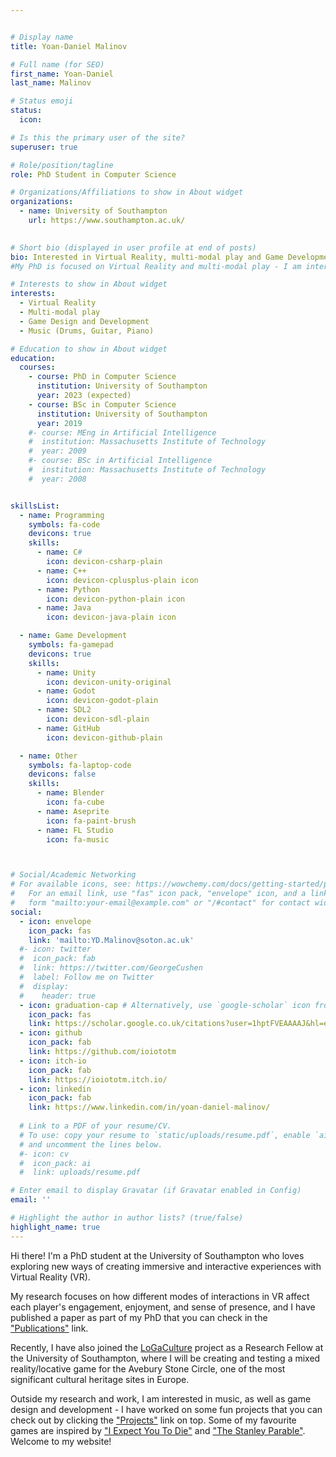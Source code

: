 ```yaml
---


# Display name
title: Yoan-Daniel Malinov

# Full name (for SEO)
first_name: Yoan-Daniel
last_name: Malinov

# Status emoji
status:
  icon:

# Is this the primary user of the site?
superuser: true

# Role/position/tagline
role: PhD Student in Computer Science

# Organizations/Affiliations to show in About widget
organizations:
  - name: University of Southampton
    url: https://www.southampton.ac.uk/
  

# Short bio (displayed in user profile at end of posts)
bio: Interested in Virtual Reality, multi-modal play and Game Development. 
#My PhD is focused on Virtual Reality and multi-modal play - I am interested in the different ways of introducing multiple people to a VR experience without the need for a headset.

# Interests to show in About widget
interests:
  - Virtual Reality
  - Multi-modal play
  - Game Design and Development
  - Music (Drums, Guitar, Piano)

# Education to show in About widget
education:
  courses:
    - course: PhD in Computer Science
      institution: University of Southampton
      year: 2023 (expected)
    - course: BSc in Computer Science
      institution: University of Southampton
      year: 2019
    #- course: MEng in Artificial Intelligence
    #  institution: Massachusetts Institute of Technology
    #  year: 2009
    #- course: BSc in Artificial Intelligence
    #  institution: Massachusetts Institute of Technology
    #  year: 2008


skillsList:
  - name: Programming
    symbols: fa-code
    devicons: true
    skills:
      - name: C#
        icon: devicon-csharp-plain 
      - name: C++
        icon: devicon-cplusplus-plain icon
      - name: Python
        icon: devicon-python-plain icon
      - name: Java
        icon: devicon-java-plain icon

  - name: Game Development
    symbols: fa-gamepad
    devicons: true
    skills:
      - name: Unity
        icon: devicon-unity-original
      - name: Godot
        icon: devicon-godot-plain
      - name: SDL2
        icon: devicon-sdl-plain
      - name: GitHub
        icon: devicon-github-plain

  - name: Other
    symbols: fa-laptop-code
    devicons: false
    skills:
      - name: Blender
        icon: fa-cube
      - name: Aseprite
        icon: fa-paint-brush
      - name: FL Studio
        icon: fa-music



# Social/Academic Networking
# For available icons, see: https://wowchemy.com/docs/getting-started/page-builder/#icons
#   For an email link, use "fas" icon pack, "envelope" icon, and a link in the
#   form "mailto:your-email@example.com" or "/#contact" for contact widget.
social:
  - icon: envelope
    icon_pack: fas
    link: 'mailto:YD.Malinov@soton.ac.uk'
  #- icon: twitter
  #  icon_pack: fab
  #  link: https://twitter.com/GeorgeCushen
  #  label: Follow me on Twitter
  #  display:
  #    header: true
  - icon: graduation-cap # Alternatively, use `google-scholar` icon from `ai` icon pack
    icon_pack: fas
    link: https://scholar.google.co.uk/citations?user=1hptFVEAAAAJ&hl=en
  - icon: github
    icon_pack: fab
    link: https://github.com/ioiototm
  - icon: itch-io
    icon_pack: fab
    link: https://ioiototm.itch.io/
  - icon: linkedin
    icon_pack: fab
    link: https://www.linkedin.com/in/yoan-daniel-malinov/
  
  # Link to a PDF of your resume/CV.
  # To use: copy your resume to `static/uploads/resume.pdf`, enable `ai` icons in `params.yaml`,
  # and uncomment the lines below.
  #- icon: cv
  #  icon_pack: ai
  #  link: uploads/resume.pdf

# Enter email to display Gravatar (if Gravatar enabled in Config)
email: ''

# Highlight the author in author lists? (true/false)
highlight_name: true
---
```



Hi there! I'm a PhD student at the University of Southampton who loves exploring new ways of creating immersive and interactive experiences with Virtual Reality (VR). 

My research focuses on how different modes of interactions in VR affect each player's engagement, enjoyment, and sense of presence, and I have published a paper as part of my PhD that you can check in the <a href="publication">"Publications"</a> link. 

Recently, I have also joined the <a href="https://www.logaculture.eu/">LoGaCulture</a> project as a Research Fellow at the University of Southampton, where I will be creating and testing a mixed reality/locative game for the Avebury Stone Circle, one of the most significant cultural heritage sites in Europe. <!--The project is an international collaboration between experts from Portugal, Germany, Ireland, and the UK. The aims are to explore how locative games can benefit European society by increasing engagement, preservation, and understanding of our cultural heritage.-->

Outside my research and work, I am interested in music, as well as game design and development - I have worked on some fun projects that you can check out by clicking the <a href="project">"Projects"</a> link on top. Some of my favourite games are inspired by <a href="https://iexpectyoutodie.schellgames.com/">"I Expect You To Die"</a> and <a href="https://www.stanleyparable.com/">"The Stanley Parable"</a>. Welcome to my website!


<!--


I'm a PhD student at the University of Southampton. My research area focuses on Virtual Reality (VR) and multi-modality - the different ways of including a second player in a VR game, and how that affects each participant in it. 

I am also interested in Game Design and Development, and have worked on a few small game projects.




You can check my research in the "Research" section above.
I also like games, so I've gone to a few Game Jams and created a few small prototype games, as well as a number of games for a game course I undertook at university and for my research as well. To see the games I have made, check out the "Games" page above.
For other programming projects, you can check "Other projects", which might include more things than programming in the future.

I am a PhD student in Computer Science at the University of Southampton. My PhD is focused on Virtual Reality and multi-modal play - I am interested in the different ways of introducing multiple people to a VR experience without the need for a headset.
Alice Wu is a professor of artificial intelligence at the Stanford AI Lab. Her research interests include distributed robotics, mobile computing and programmable matter. She leads the Robotic Neurobiology group, which develops self-reconfiguring robots, systems of self-organizing robots, and mobile sensor networks.
{style="text-align: justify;"}-->
